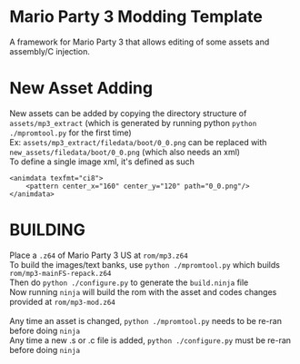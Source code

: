 # Mario Party 3 Modding Template
A framework for Mario Party 3 that allows editing of some assets and assembly/C injection.

# New Asset Adding
New assets can be added by copying the directory structure of `assets/mp3_extract` (which is generated by running python `python ./mpromtool.py` for the first time)<br/>
Ex: `assets/mp3_extract/filedata/boot/0_0.png` can be replaced with `new_assets/filedata/boot/0_0.png` (which also needs an xml)<br/>
To define a single image xml, it's defined as such<br/>

```
<animdata texfmt="ci8">
    <pattern center_x="160" center_y="120" path="0_0.png"/>
</animdata>
```

# BUILDING
Place a `.z64` of Mario Party 3 US at `rom/mp3.z64`<br/>
To build the images/text banks, use `python ./mpromtool.py` which builds `rom/mp3-mainFS-repack.z64`<br/>
Then do `python ./configure.py` to generate the `build.ninja` file<br/>
Now running `ninja` will build the rom with the asset and codes changes provided at `rom/mp3-mod.z64`<br/><br/>
Any time an asset is changed, `python ./mpromtool.py` needs to be re-ran before doing `ninja`<br/>
Any time a new .s or .c file is added, `python ./configure.py` must be re-ran before doing `ninja`
